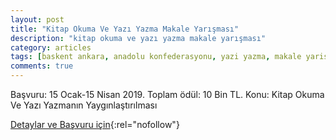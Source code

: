 ```yaml
---
layout: post
title: "Kitap Okuma Ve Yazı Yazma Makale Yarışması"
description: "kitap okuma ve yazı yazma makale yarışması"
category: articles
tags: [baskent ankara, anadolu konfederasyonu, yazi yazma, makale yarismasi, kitap okuma]
comments: true
---
```


Başvuru: 15 Ocak-15 Nisan 2019. Toplam ödül: 10 Bin TL.
Konu: Kitap Okuma Ve Yazı Yazmanın Yaygınlaştırılması

[Detaylar ve Başvuru için](https://www.guncel-egitim.org/kitap-okumu-ve-yazi-yazma-makale-yarismasi/){:rel="nofollow"}
